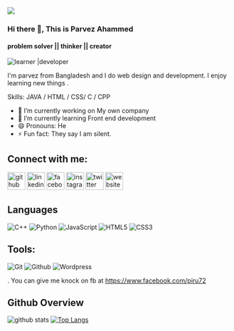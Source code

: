 [](http://hits.dwyl.com/piru72/piru72)
 <img src="https://komarev.com/ghpvc/?username=piru72">
<!-- ![visitors](https://visitor-badge.laobi.icu/badge?page_id=piru72.piru72) -->


### Hi there 👋, This is Parvez Ahammed
#### problem solver || thinker || creator
![learner |developer](https://pbs.twimg.com/profile_banners/1158310606170140674/1619899801/1080x360)

I'm parvez from Bangladesh and I do web design and development. I  enjoy learning new things . 

Skills: JAVA / HTML / CSS/ C / CPP

- 🔭 I’m currently working on My own company  
- 🌱 I’m currently learning Front end development 
- 😄 Pronouns: He 
- ⚡ Fun fact: They say I am silent. 

 ## Connect with me:

[<img src='https://cdn.jsdelivr.net/npm/simple-icons@3.0.1/icons/github.svg' alt='github' height='40'>](https://github.com/piru72)  [<img src='https://cdn.jsdelivr.net/npm/simple-icons@3.0.1/icons/linkedin.svg' alt='linkedin' height='40'>](https://www.linkedin.com/in/parvez-ahammed-604296198/)  [<img src='https://cdn.jsdelivr.net/npm/simple-icons@3.0.1/icons/facebook.svg' alt='facebook' height='40'>](https://www.facebook.com/piru72)  [<img src='https://cdn.jsdelivr.net/npm/simple-icons@3.0.1/icons/instagram.svg' alt='instagram' height='40'>](https://www.instagram.com/piru_627/)  [<img src='https://cdn.jsdelivr.net/npm/simple-icons@3.0.1/icons/twitter.svg' alt='twitter' height='40'>](https://twitter.com/pirubic_72)  [<img src='https://cdn.jsdelivr.net/npm/simple-icons@3.0.1/icons/icloud.svg' alt='website' height='40'>](https://parvezsworld.info/)  


## Languages
![C++](https://img.shields.io/badge/-C++-000000?style=flat&logo=c%2B%2B)
![Python](https://img.shields.io/badge/-Python-000000?style=flat&logo=python)
![JavaScript](https://img.shields.io/badge/-JavaScript-000000?style=flat&logo=javascript)
![HTML5](https://img.shields.io/badge/-HTML5-000000?style=flat&logo=html5)
![CSS3](https://img.shields.io/badge/-CSS-000000?style=flat&logo=css3)

## Tools:

![Git](https://img.shields.io/badge/-Git-000000?style=flat&logo=git)
![Github](https://img.shields.io/badge/-Github-000000?style=flat&logo=github) 
![Wordpress](https://img.shields.io/badge/-Wordpress-000000?style=flat&logo=wordpress)<br />


 . You can give me knock on fb at  https://www.facebook.com/piru72

## Github Overview

![github stats](https://github-readme-stats.vercel.app/api?username=piru72)
[![Top Langs](https://github-readme-stats.vercel.app/api/top-langs/?username=piru72&layout=compact)](https://github.com/anuraghazra/github-readme-stats)
